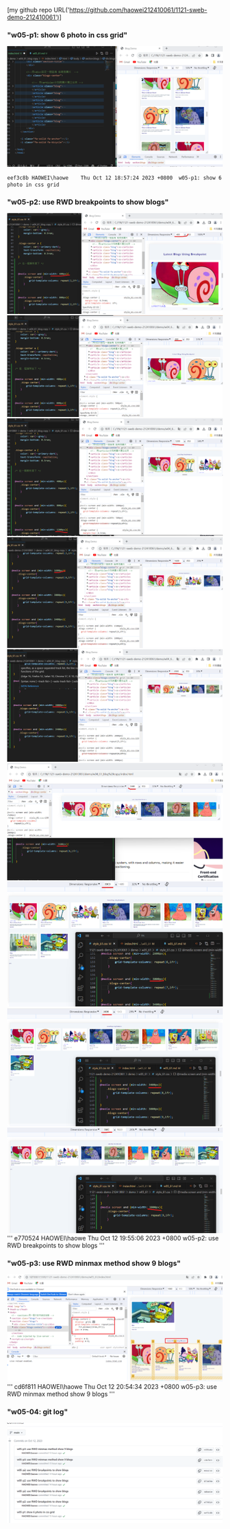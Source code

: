 [my github repo URL('https://github.com/haowei212410061/1121-sweb-demo-212410061')]

### "w05-p1: show 6 photo in css grid"
![](w05-p1.png)


```
eef3c8b HAOWEI\haowe    Thu Oct 12 18:57:24 2023 +0800  w05-p1: show 6 photo in css grid
```

### "w05-p2: use RWD breakpoints to show blogs"
![](w05-p2-1.png)
![](w05-p2-2.png)
![](w05-p2-3.png)
![](w05-p2-4.png)
![](w05-p2-5.png)
![](w05-p2-6.png)
![](w05-p2-7.png)
![](w05-p2-8.png)
![](w05-p2-9.png)
'''
e770524 HAOWEI\haowe    Thu Oct 12 19:55:06 2023 +0800  w05-p2: use RWD breakpoints to show blogs
'''

### "w05-p3: use RWD minmax method  show 9 blogs"
![](w05-p3.png)
'''
cd6f811 HAOWEI\haowe    Thu Oct 12 20:54:34 2023 +0800  w05-p3: use RWD minmax method  show 9 blogs
'''

### "w05-04: git log"
![](w05-p4.png)